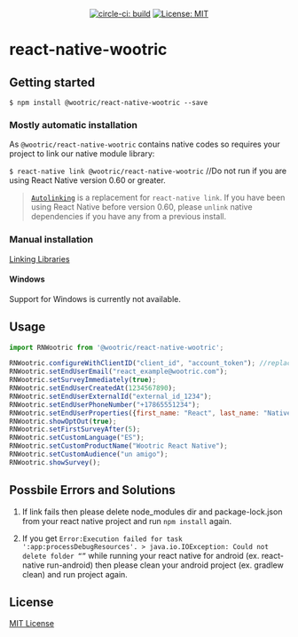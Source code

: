 <p align="center">
  <a href="https://circleci.com/gh/Wootric/react-native-wootric"><img src="https://circleci.com/gh/Wootric/react-native-wootric.svg?style=svg" alt="circle-ci: build"></a>
  <a href="https://choosealicense.com/licenses/mit/"><img src="https://img.shields.io/badge/License-MIT-blue.svg" alt="License: MIT"></a>
</p>

# react-native-wootric

## Getting started

`$ npm install @wootric/react-native-wootric --save`

### Mostly automatic installation

As `@wootric/react-native-wootric` contains native codes so requires your project to link our native module library:

`$ react-native link @wootric/react-native-wootric` //Do not run if you are using React Native version 0.60 or greater.

> [`Autolinking`](https://github.com/react-native-community/cli/blob/master/docs/autolinking.md) is a replacement for `react-native link`. If you have been using React Native before version 0.60, please `unlink` native dependencies if you have any from a previous install.

### Manual installation
[Linking Libraries](https://facebook.github.io/react-native/docs/linking-libraries-ios)

#### Windows
Support for Windows is currently not available.

## Usage
```javascript
import RNWootric from '@wootric/react-native-wootric';

RNWootric.configureWithClientID("client_id", "account_token"); //replace `client_id` and `account_token` with yours from Wootric dashboard account settings.
RNWootric.setEndUserEmail("react_example@wootric.com");
RNWootric.setSurveyImmediately(true);
RNWootric.setEndUserCreatedAt(1234567890);
RNWootric.setEndUserExternalId("external_id_1234");
RNWootric.setEndUserPhoneNumber("+17865551234");
RNWootric.setEndUserProperties({first_name: "React", last_name: "Native"});
RNWootric.showOptOut(true);
RNWootric.setFirstSurveyAfter(5);
RNWootric.setCustomLanguage("ES");
RNWootric.setCustomProductName("Wootric React Native");
RNWootric.setCustomAudience("un amigo");
RNWootric.showSurvey();
```

## Possbile Errors and Solutions
1. If link fails then please delete node_modules dir and package-lock.json from your react native project and run `npm install` again.

2. If you get `Error:Execution failed for task ':app:processDebugResources'. > java.io.IOException: Could not delete folder “”` while running your react native for android (ex. react-native run-android) then please clean your android project (ex. gradlew clean) and run project again.

## License
[MIT License](https://choosealicense.com/licenses/mit/)
